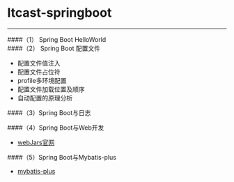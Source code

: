 # Itcast-springboot

---

####（1） Spring Boot HelloWorld       
####（2） Spring Boot  配置文件

   - 配置文件值注入
   - 配置文件占位符
   - profile多环境配置
   - 配置文件加载位置及顺序
   - 自动配置的原理分析
   
####（3）Spring Boot与日志

####（4）Spring Boot与Web开发

   - [webJars官网](https://www.webjars.org/)  
   
####（5）Spring Boot与Mybatis-plus
   - [mybatis-plus](https://mp.baomidou.com/)   
   
     





